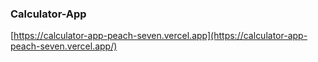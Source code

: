 ### Calculator-App

[https://calculator-app-peach-seven.vercel.app](https://calculator-app-peach-seven.vercel.app/)
